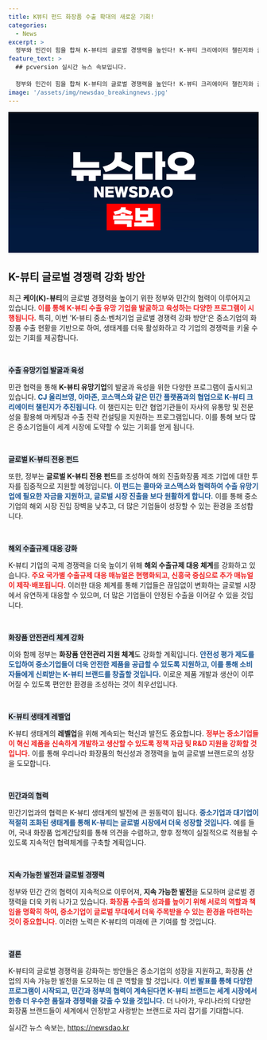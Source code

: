 ```yaml
---
title: K뷰티 펀드 화장품 수출 확대의 새로운 기회!
categories:
  - News
excerpt: >
  정부와 민간이 힘을 합쳐 K-뷰티의 글로벌 경쟁력을 높인다! K-뷰티 크리에이터 챌린지와 글로벌 전용 펀드로 유망 기업을 육성하고, 수출규제 대응 매뉴얼도 강화된다. 중소기업의 성장에 새로운 물꼬가 트일까?
feature_text: >
  ## pcversion 실시간 뉴스 속보입니다.

  정부와 민간이 힘을 합쳐 K-뷰티의 글로벌 경쟁력을 높인다! K-뷰티 크리에이터 챌린지와 글로벌 전용 펀드로 유망 기업을 육성하고, 수출규제 대응 매뉴얼도 강화된다. 중소기업의 성장에 새로운 물꼬가 트일까?
image: '/assets/img/newsdao_breakingnews.jpg'
---
```


<p><img src="/assets/img/newsdao_breakingnews.jpg" alt="pcversion 속보" /></p>

<h2 data-ke-size="size26">K-뷰티 글로벌 경쟁력 강화 방안</h2>

<p data-ke-size="size16">최근 <b>케이(K)-뷰티</b>의 글로벌 경쟁력을 높이기 위한 정부와 민간의 협력이 이루어지고 있습니다. <b><span style="color: #ee2323;">이를 통해 K-뷰티 수출 유망 기업을 발굴하고 육성하는 다양한 프로그램이 시행됩니다.</span></b> 특히, 이번 'K-뷰티 중소·벤처기업 글로벌 경쟁력 강화 방안'은 중소기업의 화장품 수출 현황을 기반으로 하여, 생태계를 더욱 활성화하고 각 기업의 경쟁력을 키울 수 있는 기회를 제공합니다.</p>

<p data-ke-size="size16">&nbsp;</p>

<p><b><span style="background-color: #21538527;">수출 유망기업 발굴과 육성</span></b></p>

<p data-ke-size="size16">민관 협력을 통해 <b>K-뷰티 유망기업</b>의 발굴과 육성을 위한 다양한 프로그램이 출시되고 있습니다. <b><span style="color: #1a5490;">CJ 올리브영, 아마존, 코스맥스와 같은 민간 플랫폼과의 협업으로 K-뷰티 크리에이터 챌린지가 추진됩니다.</span></b> 이 챌린지는 민간 협업기관들이 자사의 유통망 및 전문성을 활용해 마케팅과 수출 전략 컨설팅을 지원하는 프로그램입니다. 이를 통해 보다 많은 중소기업들이 세계 시장에 도약할 수 있는 기회를 얻게 됩니다.</p>

<p data-ke-size="size16">&nbsp;</p>

<p><b><span style="background-color: #21538527;">글로벌 K-뷰티 전용 펀드</span></b></p>

<p data-ke-size="size16">또한, 정부는 <b>글로벌 K-뷰티 전용 펀드</b>를 조성하여 해외 진출화장품 제조 기업에 대한 투자를 집중적으로 지원할 예정입니다. <b><span style="color: #1a5490;">이 펀드는 콜마와 코스맥스와 협력하여 수출 유망기업에 필요한 자금을 지원하고, 글로벌 시장 진출을 보다 원활하게 합니다.</span></b> 이를 통해 중소기업의 해외 시장 진입 장벽을 낮추고, 더 많은 기업들이 성장할 수 있는 환경을 조성합니다.</p>

<p data-ke-size="size16">&nbsp;</p>

<p><b><span style="background-color: #21538527;">해외 수출규제 대응 강화</span></b></p>

<p data-ke-size="size16">K-뷰티 기업의 국제 경쟁력을 더욱 높이기 위해 <b>해외 수출규제 대응 체계</b>를 강화하고 있습니다. <b><span style="color: #ee2323;">주요 국가별 수출규제 대응 매뉴얼은 현행화되고, 신흥국 중심으로 추가 매뉴얼이 제작·배포됩니다.</span></b> 이러한 대응 체계를 통해 기업들은 끊임없이 변화하는 글로벌 시장에서 유연하게 대응할 수 있으며, 더 많은 기업들이 안정된 수출을 이어갈 수 있을 것입니다.</p>

<p data-ke-size="size16">&nbsp;</p>

<p><b><span style="background-color: #21538527;">화장품 안전관리 체계 강화</span></b></p>

<p data-ke-size="size16">이와 함께 정부는 <b>화장품 안전관리 지원 체계</b>도 강화할 계획입니다. <b><span style="color: #1a5490;">안전성 평가 제도를 도입하여 중소기업들이 더욱 안전한 제품을 공급할 수 있도록 지원하고, 이를 통해 소비자들에게 신뢰받는 K-뷰티 브랜드를 창출할 것입니다.</span></b> 이로운 제품 개발과 생산이 이루어질 수 있도록 편안한 환경을 조성하는 것이 최우선입니다.</p>

<p data-ke-size="size16">&nbsp;</p>

<p><b><span style="background-color: #21538527;">K-뷰티 생태계 레벨업</span></b></p>

<p data-ke-size="size16">K-뷰티 생태계의 <b>레벨업</b>을 위해 계속되는 혁신과 발전도 중요합니다. <b><span style="color: #ee2323;">정부는 중소기업들이 혁신 제품을 신속하게 개발하고 생산할 수 있도록 정책 자금 및 R&D 지원을 강화할 것입니다.</span></b> 이를 통해 우리나라 화장품의 혁신성과 경쟁력을 높여 글로벌 브랜드로의 성장을 도모합니다.</p>

<p data-ke-size="size16">&nbsp;</p>

<p><b><span style="background-color: #21538527;">민간과의 협력</span></b></p>

<p data-ke-size="size16">민간기업과의 협력은 K-뷰티 생태계의 발전에 큰 원동력이 됩니다. <b><span style="color: #1a5490;">중소기업과 대기업이 적절히 조화된 생태계를 통해 K-뷰티는 글로벌 시장에서 더욱 성장할 것입니다.</span></b> 예를 들어, 국내 화장품 업계간담회를 통해 의견을 수렴하고, 향후 정책이 실질적으로 적용될 수 있도록 지속적인 협력체계를 구축할 계획입니다.</p>

<p data-ke-size="size16">&nbsp;</p>

<p><b><span style="background-color: #21538527;">지속 가능한 발전과 글로벌 경쟁력</span></b></p>

<p data-ke-size="size16">정부와 민간 간의 협력이 지속적으로 이루어져, <b>지속 가능한 발전</b>을 도모하며 글로벌 경쟁력을 더욱 키워 나가고 있습니다. <b><span style="color: #ee2323;">화장품 수출의 성과를 높이기 위해 서로의 역할과 책임을 명확히 하여, 중소기업이 글로벌 무대에서 더욱 주목받을 수 있는 환경을 마련하는 것이 중요합니다.</span></b> 이러한 노력은 K-뷰티의 미래에 큰 기여를 할 것입니다.</p>

<p data-ke-size="size16">&nbsp;</p>

<p><b><span style="background-color: #21538527;">결론</span></b></p>

<p data-ke-size="size16">K-뷰티의 글로벌 경쟁력을 강화하는 방안들은 중소기업의 성장을 지원하고, 화장품 산업의 지속 가능한 발전을 도모하는 데 큰 역할을 할 것입니다. <b><span style="color: #1a5490;">이번 발표를 통해 다양한 프로그램이 시작되고, 민간과 정부의 협력이 계속된다면 K-뷰티 브랜드는 세계 시장에서 한층 더 우수한 품질과 경쟁력을 갖출 수 있을 것입니다.</span></b> 더 나아가, 우리나라의 다양한 화장품 브랜드들이 세계에서 인정받고 사랑받는 브랜드로 자리 잡기를 기대합니다.</p>
실시간 뉴스 속보는, <a href="https://newsdao.kr" rel="dofollow">https://newsdao.kr</a>


